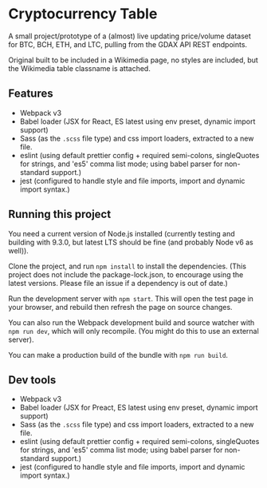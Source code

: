 # Cryptocurrency Table

A small project/prototype of a (almost) live updating price/volume dataset for BTC, BCH, ETH, and LTC, pulling from the GDAX API REST endpoints.

Original built to be included in a Wikimedia page, no styles are included, but the Wikimedia table classname is attached.

## Features

- Webpack v3
- Babel loader (JSX for React, ES latest using env preset, dynamic import support)
- Sass (as the `.scss` file type) and css import loaders, extracted to a new file.
- eslint (using default prettier config + required semi-colons, singleQuotes for strings, and 'es5' comma list mode; using babel parser for non-standard support.)
- jest (configured to handle style and file imports, import and dynamic import syntax.)

## Running this project

You need a current version of Node.js installed (currently testing and building with 9.3.0, but latest LTS should be fine (and probably Node v6 as well)).

Clone the project, and run `npm install` to install the dependencies. (This project does not include the package-lock.json, to encourage using the latest versions. Please file an issue if a dependency is out of date.)

Run the development server with `npm start`. This will open the test page in your browser, and rebuild then refresh the page on source changes.

You can also run the Webpack development build and source watcher with `npm run dev`, which will only recompile. (You might do this to use an external server).

You can make a production build of the bundle with `npm run build`.

## Dev tools

- Webpack v3
- Babel loader (JSX for Preact, ES latest using env preset, dynamic import support)
- Sass (as the `.scss` file type) and css import loaders, extracted to a new file.
- eslint (using default prettier config + required semi-colons, singleQuotes for strings, and 'es5' comma list mode; using babel parser for non-standard support.)
- jest (configured to handle style and file imports, import and dynamic import syntax.)
